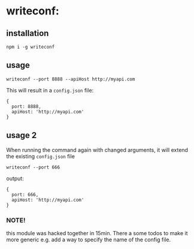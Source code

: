 # writeconf:

## installation
`npm i -g writeconf`

## usage
`writeconf --port 8888 --apiHost http://myapi.com`

This will result in a `config.json` file:
```
{
  port: 8888,
  apiHost: 'http://myapi.com'
}
```

## usage 2

When running the command again with changed arguments, it will extend the existing `config.json` file


`writeconf --port 666`

output:
```
{
  port: 666,
  apiHost: 'http://myapi.com'
}
```

### NOTE!
this module was hacked together in 15min.
There a some todos to make it more generic e.g. add a way to specify the name of the config file.
